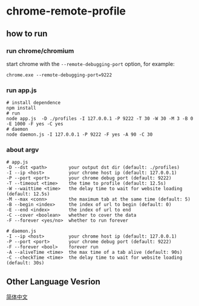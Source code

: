 # chrome-remote-profile

## how to run

### run chrome/chromium

start chrome with the `--remote-debugging-port` option, for example:

```shell
chrome.exe --remote-debugging-port=9222
```

### run app.js

```shell
# install dependence
npm install
# run
node app.js  -D ./profiles -I 127.0.0.1 -P 9222 -T 30 -W 30 -M 3 -B 0 -E 1000 -F yes -C yes
# daemon
node daemon.js -I 127.0.0.1 -P 9222 -F yes -A 90 -C 30
```

### about argv

```shell
# app.js
-D --dst <path>        your output dst dir (default: ./profiles)
-I --ip <host>         your chrome host ip (default: 127.0.0.1)
-P --port <port>       your chrome debug port (default: 9222)
-T --timeout <time>    the time to profile (default: 12.5s)
-W --waittime <time>   the delay time to wait for website loading (default: 12.5s)
-M --max <conn>        the maximum tab at the same time (default: 5)
-B --begin <index>     the index of url to begin (default: 0)
-E --end <index>       the index of url to end
-C --cover <boolean>   whether to cover the data
-F --forever <yes/no>  whether to run forever

# daemon.js
-I --ip <host>         your chrome host ip (default: 127.0.0.1)
-P --port <port>       your chrome debug port (default: 9222)
-F --forever <bool>    forever run
-A --aliveTime <time>  the max time of a tab alive (default: 90s)
-C --checkTime <time>  the delay time to wait for website loading (default: 30s)
```

## Other Language Vesrion

[简体中文](./docs/README_ZH.md)
